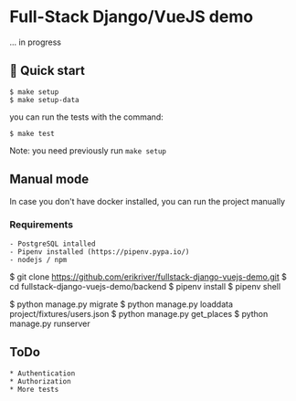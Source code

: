 # Full-Stack Django/VueJS demo

... in progress

## 🚀 Quick start

```
$ make setup
$ make setup-data

```

you can run the tests with the command:

```
$ make test
```
Note: you need previously run `make setup`

## Manual mode

In case you don't have docker installed, you can run the project manually

### Requirements
    - PostgreSQL intalled
    - Pipenv installed (https://pipenv.pypa.io/)
    - nodejs / npm

$ git clone https://github.com/erikriver/fullstack-django-vuejs-demo.git
$ cd fullstack-django-vuejs-demo/backend
$ pipenv install
$ pipenv shell

$ python manage.py migrate
$ python manage.py loaddata project/fixtures/users.json
$ python manage.py get_places
$ python manage.py runserver

## ToDo
    * Authentication
    * Authorization
    * More tests